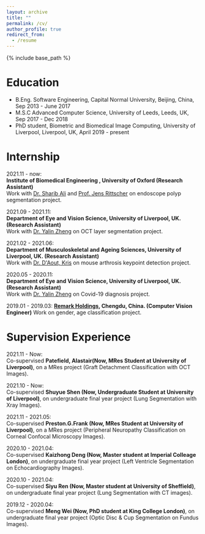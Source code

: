 ```yaml
---
layout: archive
title: ""
permalink: /cv/
author_profile: true
redirect_from:
  - /resume
---
```


{% include base_path %}

Education
======
* B.Eng. Software Engineering, Capital Normal University, Beijing, China, Sep 2013 - June 2017
* M.S.C Advanced Computer Science, University of Leeds, Leeds, UK, Sep 2017 - Dec 2018
* PhD student, Biometric and Biomedical Image Computing, University of Liverpool, Liverpool, UK, April 2019 - present


Internship
======
2021.11 - now:  
**Institute of Biomedical Engineering , University of Oxford (Research Assistant)**  
Work with [Dr. Sharib Ali](https://eng.ox.ac.uk/people/sharib-ali/) and [Prof.  Jens Rittscher](https://www.ndm.ox.ac.uk/team/jens-rittscher) on endoscope polyp segmentation project. 

2021.09 - 2021.11:  
**Department of Eye and Vision Science, University of Liverpool, UK. (Research Assistant)**  
Work with [Dr. Yalin Zheng](https://www.liverpool.ac.uk/life-course-and-medical-sciences/staff/yalin-zheng/) on OCT layer segmentation project.  

2021.02 - 2021.06:  
**Department of Musculoskeletal and Ageing Sciences, University of Liverpool, UK. (Research Assistant)**  
Work with [Dr. D'Aout, Kris](https://www.liverpool.ac.uk/life-course-and-medical-sciences/staff/kris-daout/) on mouse arthrosis keypoint detection project.  

2020.05 - 2020.11:  
**Department of Eye and Vision Science, University of Liverpool, UK. (Research Assistant)**  
Work with [Dr. Yalin Zheng](https://www.liverpool.ac.uk/life-course-and-medical-sciences/staff/yalin-zheng/) on Covid-19 diagnosis project.

2019.01 - 2019.03: 
**[Remark Holdings](https://www.remarkholdings.com/), Chengdu, China. (Computer Vision Engineer)**
Work on gender, age classification project.  


Supervision Experience
======
2021.11 - Now:  
Co-supervised **Patefield, Alastair(Now, MRes Student at University of Liverpool)**, on a MRes project (Graft Detachment Classification with OCT Images).  

2021.10 - Now:  
Co-supervised **Shuyue Shen (Now, Undergraduate Student at University of Liverpool)**, on undergraduate final year project (Lung Segmentation with Xray Images).  

2021.11 - 2021.05:  
Co-supervised **Preston.G.Frank (Now, MRes Student at University of Liverpool)**, on a MRes project (Peripheral Neuropathy Classification on Corneal Confocal Microscopy Images).  

2020.10 - 2021.04:  
Co-supervised **Kaizhong Deng (Now, Master student at Imperial Colleage London)**, on undergraduate final year project (Left Ventricle Segmentation on Echocardiography Images).  

2020.10 - 2021.04:  
Co-supervised **Siyu Ren (Now, Master student at University of Sheffield)**, on undergraduate final year project (Lung Segmentation with CT images).  

2019.12 - 2020.04:  
Co-supervised **Meng Wei (Now, PhD student at King College London)**, on undergraduate final year project (Optic Disc & Cup Segmentation on Fundus Images).  


  



